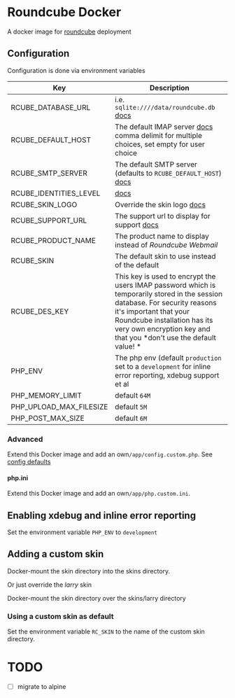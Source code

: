 # Roundcube Docker

A docker image for [roundcube](https://roundcube.net) deployment

## Configuration

Configuration is done via environment variables

|Key|Description|
|---|---|
|RCUBE_DATABASE_URL|i.e. `sqlite:////data/roundcube.db` [docs](https://github.com/roundcube/roundcubemail/wiki/Configuration#database-connection)|
|RCUBE_DEFAULT_HOST|The default IMAP server [docs](https://github.com/roundcube/roundcubemail/wiki/Configuration#imap-server-connection) comma delimit for multiple choices, set empty for user choice|
|RCUBE_SMTP_SERVER|The default SMTP server (defaults to `RCUBE_DEFAULT_HOST`) [docs](https://github.com/roundcube/roundcubemail/wiki/Configuration#sending-messages-via-smtp)|
|RCUBE_IDENTITIES_LEVEL|[docs](https://github.com/roundcube/roundcubemail/wiki/Configuration#restricting-sender-identities)|
|RCUBE_SKIN_LOGO|Override the skin logo [docs](https://github.com/roundcube/roundcubemail/wiki/Configuration#customize-the-look)|
|RCUBE_SUPPORT_URL|The support url to display for support [docs](https://github.com/roundcube/roundcubemail/wiki/Configuration#customize-the-look)|
|RCUBE_PRODUCT_NAME|The product name to display instead of _Roundcube Webmail_|
|RCUBE_SKIN|The default skin to use instead of the default|
|RCUBE_DES_KEY|This key is used to encrypt the users IMAP password which is temporarily stored in the session database. For security reasons it's important that your Roundcube installation has its very own encryption key and that you *don't use the default value! *|
|PHP_ENV|The php env (default `production` set to a `development` for inline error reporting, xdebug support et al|
|PHP_MEMORY_LIMIT|default `64M`|
|PHP_UPLOAD_MAX_FILESIZE|default `5M`|
|PHP_POST_MAX_SIZE|default `6M`|

### Advanced

Extend this Docker image and add an own`/app/config.custom.php`. See [config defaults](https://github.com/roundcube/roundcubemail/blob/master/config/defaults.inc.php)

#### php.ini

Extend this Docker image and add an own`/app/php.custom.ini`.

## Enabling xdebug and inline error reporting

Set the environment variable `PHP_ENV` to `development`

## Adding a custom skin

Docker-mount the skin directory into the skins directory.

Or just override the _larry_ skin

Docker-mount the skin directory over the skins/larry directory

### Using a custom skin as default

Set the environment variable `RC_SKIN` to the name of the custom skin directory.

# TODO

 * [ ] migrate to alpine
